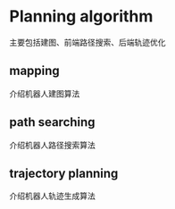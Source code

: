 # Planning algorithm

主要包括建图、前端路径搜索、后端轨迹优化

## mapping

介绍机器人建图算法

## path searching

介绍机器人路径搜索算法

## trajectory planning

介绍机器人轨迹生成算法